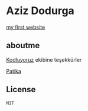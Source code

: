 # Aziz Dodurga

[my first website](index.html)

## aboutme

[Kodluyoruz](https://www.kodluyoruz.org/) ekibine teşekkürler

[Patika](www.patika.dev)

## License

    MIT
